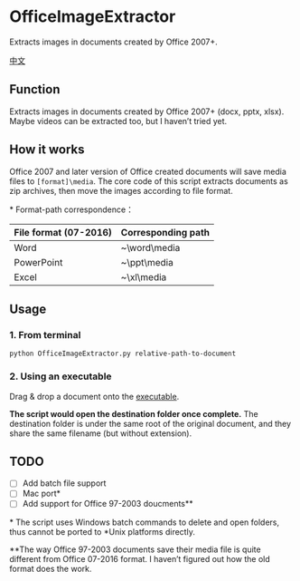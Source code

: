 # OfficeImageExtractor

Extracts images in documents created by Office 2007+.

[中文](https://github.com/Mark9804/OfficeImageExtractor/blob/master/README.md)

## Function

Extracts images in documents created by Office 2007+ (docx, pptx, xlsx). Maybe videos can be extracted too, but I haven’t tried yet.

## How it works

Office 2007 and later version of Office created documents will save media files to `[format]\media`.  The core code of this script extracts documents as zip archives, then move the images according to file format.

\* Format-path correspondence：

| File format (07-2016) | Corresponding path |
| --------------------- | ------------------ |
| Word                  | ~\word\media       |
| PowerPoint            | ~\ppt\media        |
| Excel                 | ~\xl\media         |

## Usage

###  1. From terminal

`python OfficeImageExtractor.py relative-path-to-document`

###  2. Using an executable

Drag & drop a document onto the [executable](https://github.com/Mark9804/OfficeImageExtractor/releases).

**The script would open the destination folder once complete.** The destination folder is under the same root of the original document, and they share the same filename (but without extension).

## TODO

- [ ] Add batch file support
- [ ] Mac port\*
- [ ] Add support for Office 97-2003 doucments\*\*

\* The script uses Windows batch commands to delete and open folders, thus cannot be ported to \*Unix platforms directly.

\*\*The way Office 97-2003 documents save their media file is quite different from Office 07-2016 format. I haven’t figured out how the old format does the work.